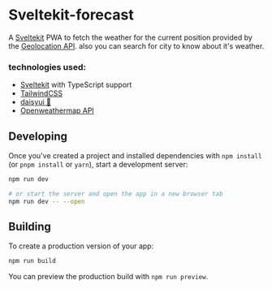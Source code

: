 # Sveltekit-forecast
A [Sveltekit](https://kit.svelte.dev/) PWA to fetch the weather for the current position provided by the [Geolocation API](https://developer.mozilla.org/en-US/docs/Web/API/Geolocation_API).
also you can search for city to know about it's weather.

### technologies used:
- [Sveltekit](https://kit.svelte.dev/) with TypeScript support
- [TailwindCSS](https://tailwindcss.com/)
- [daisyui 🌼](https://daisyui.com/)
- [Openweathermap API](https://openweathermap.org/api/one-call-3)

## Developing

Once you've created a project and installed dependencies with `npm install` (or `pnpm install` or `yarn`), start a development server:

```bash
npm run dev

# or start the server and open the app in a new browser tab
npm run dev -- --open
```

## Building

To create a production version of your app:

```bash
npm run build
```

You can preview the production build with `npm run preview`.
